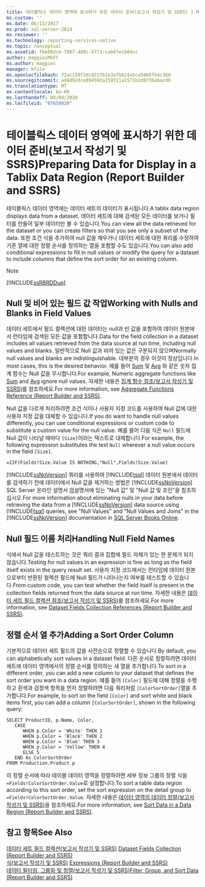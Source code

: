 ```yaml
---
title: 테이블릭스 데이터 영역에 표시하기 위한 데이터 준비(보고서 작성기 및 SSRS) | Microsoft Docs
ms.custom: ''
ms.date: 06/13/2017
ms.prod: sql-server-2014
ms.reviewer: ''
ms.technology: reporting-services-native
ms.topic: conceptual
ms.assetid: fbb00dc6-7887-480c-b771-cab6fecb8dcc
author: maggiesMSFT
ms.author: maggies
manager: kfile
ms.openlocfilehash: 72ac150f2dcd227b1e3afb624a5ca5866fb4c360
ms.sourcegitcommit: ad4d92dce894592a259721a1571b1d8736abacdb
ms.translationtype: MT
ms.contentlocale: ko-KR
ms.lasthandoff: 08/04/2020
ms.locfileid: "87659820"
---
```

# <a name="preparing-data-for-display-in-a-tablix-data-region-report-builder-and-ssrs"></a><span data-ttu-id="f9adf-102">테이블릭스 데이터 영역에 표시하기 위한 데이터 준비(보고서 작성기 및 SSRS)</span><span class="sxs-lookup"><span data-stu-id="f9adf-102">Preparing Data for Display in a Tablix Data Region (Report Builder and SSRS)</span></span>
  <span data-ttu-id="f9adf-103">테이블릭스 데이터 영역에는 데이터 세트의 데이터가 표시됩니다.</span><span class="sxs-lookup"><span data-stu-id="f9adf-103">A tablix data region displays data from a dataset.</span></span> <span data-ttu-id="f9adf-104">데이터 세트에 대해 검색된 모든 데이터를 보거나 필터를 만들어 일부 데이터만 볼 수 있습니다.</span><span class="sxs-lookup"><span data-stu-id="f9adf-104">You can view all the data retrieved for the dataset or you can create filters so that you see only a subset of the data.</span></span> <span data-ttu-id="f9adf-105">또한 조건 식을 추가하여 null 값을 채우거나 데이터 세트에 대한 쿼리를 수정하여 기존 열에 대한 정렬 순서를 정의하는 열을 포함할 수도 있습니다.</span><span class="sxs-lookup"><span data-stu-id="f9adf-105">You can also add conditional expressions to fill in null values or modify the query for a dataset to include columns that define the sort order for an existing column.</span></span>  
  
> [!NOTE]  
>  [!INCLUDE[ssRBRDDup](../../includes/ssrbrddup-md.md)]  
  
## <a name="working-with-nulls-and-blanks-in-field-values"></a><span data-ttu-id="f9adf-106">Null 및 비어 있는 필드 값 작업</span><span class="sxs-lookup"><span data-stu-id="f9adf-106">Working with Nulls and Blanks in Field Values</span></span>  
 <span data-ttu-id="f9adf-107">데이터 세트에서 필드 컬렉션에 대한 데이터는 null과 빈 값을 포함하여 데이터 원본에서 런타임에 검색된 모든 값을 포함합니다.</span><span class="sxs-lookup"><span data-stu-id="f9adf-107">Data for the field collection in a dataset includes all values retrieved from the data source at run time, including null values and blanks.</span></span> <span data-ttu-id="f9adf-108">일반적으로 Null 값과 비어 있는 값은 구분되지 않으며</span><span class="sxs-lookup"><span data-stu-id="f9adf-108">Normally null values and blanks are indistinguishable.</span></span> <span data-ttu-id="f9adf-109">대부분의 경우 이것이 정상입니다.</span><span class="sxs-lookup"><span data-stu-id="f9adf-109">In most cases, this is the desired behavior.</span></span> <span data-ttu-id="f9adf-110">예를 들어 [Sum](report-builder-functions-sum-function.md) 및 [Avg](report-builder-functions-avg-function.md) 와 같은 숫자 집계 함수는 Null 값을 무시합니다.</span><span class="sxs-lookup"><span data-stu-id="f9adf-110">For example, Numeric aggregate functions like [Sum](report-builder-functions-sum-function.md) and [Avg](report-builder-functions-avg-function.md) ignore null values.</span></span> <span data-ttu-id="f9adf-111">자세한 내용은 [집계 함수 참조&#40;보고서 작성기 및 SSRS&#41;](report-builder-functions-aggregate-functions-reference.md)를 참조하세요.</span><span class="sxs-lookup"><span data-stu-id="f9adf-111">For more information, see [Aggregate Functions Reference &#40;Report Builder and SSRS&#41;](report-builder-functions-aggregate-functions-reference.md).</span></span>  
  
 <span data-ttu-id="f9adf-112">Null 값을 다르게 처리하려면 조건 식이나 사용자 지정 코드를 사용하여 Null 값에 대한 사용자 지정 값을 대체할 수 있습니다.</span><span class="sxs-lookup"><span data-stu-id="f9adf-112">If you do want to handle null values differently, you can use conditional expressions or custom code to substitute a custom value for the null value.</span></span> <span data-ttu-id="f9adf-113">예를 들어 다음 식은 `Null` 필드에 Null 값이 나타날 때마다 `[Size]`이라는 텍스트로 대체합니다.</span><span class="sxs-lookup"><span data-stu-id="f9adf-113">For example, the following expression substitutes the text `Null` wherever a null value occurs in the field `[Size]`.</span></span>  
  
```  
=IIF(Fields!Size.Value IS NOTHING,"Null",Fields!Size.Value)  
```  
  
 <span data-ttu-id="f9adf-114">[!INCLUDE[ssNoVersion](../../includes/ssnoversion-md.md)] 쿼리를 사용하여 [!INCLUDE[tsql](../../includes/tsql-md.md)] 데이터 원본에서 데이터를 검색하기 전에 데이터에서 Null 값을 제거하는 방법은 [!INCLUDE[ssNoVersion](../../includes/ssnoversion-md.md)] SQL Server 온라인 설명서 [의](https://go.microsoft.com/fwlink/?linkid=120955)설명서에 있는 "Null 값" 및 "Null 값 및 조인"을 참조하십시오.</span><span class="sxs-lookup"><span data-stu-id="f9adf-114">For more information about eliminating nulls in your data before retrieving the data from a [!INCLUDE[ssNoVersion](../../includes/ssnoversion-md.md)] data source using [!INCLUDE[tsql](../../includes/tsql-md.md)] queries, see "Null Values" and "Null Values and Joins" in the [!INCLUDE[ssNoVersion](../../includes/ssnoversion-md.md)] documentation in [SQL Server Books Online](https://go.microsoft.com/fwlink/?linkid=120955).</span></span>  
  
## <a name="handling-null-field-names"></a><span data-ttu-id="f9adf-115">Null 필드 이름 처리</span><span class="sxs-lookup"><span data-stu-id="f9adf-115">Handling Null Field Names</span></span>  
 <span data-ttu-id="f9adf-116">식에서 Null 값을 테스트하는 것은 쿼리 결과 집합에 필드 자체가 있는 한 문제가 되지 않습니다.</span><span class="sxs-lookup"><span data-stu-id="f9adf-116">Testing for null values in an expression is fine as long as the field itself exists in the query result set.</span></span> <span data-ttu-id="f9adf-117">사용자 지정 코드에서는 런타임에 데이터 원본으로부터 반환된 컬렉션 필드에 Null 필드가 나타나는지 여부를 테스트할 수 있습니다.</span><span class="sxs-lookup"><span data-stu-id="f9adf-117">From custom code, you can test whether the field itself is present in the collection fields returned from the data source at run time.</span></span> <span data-ttu-id="f9adf-118">자세한 내용은 [데이터 세트 필드 컬렉션 참조&#40;보고서 작성기 및 SSRS&#41;](built-in-collections-dataset-fields-collection-references-report-builder.md)를 참조하세요.</span><span class="sxs-lookup"><span data-stu-id="f9adf-118">For more information, see [Dataset Fields Collection References &#40;Report Builder and SSRS&#41;](built-in-collections-dataset-fields-collection-references-report-builder.md).</span></span>  
  
## <a name="adding-a-sort-order-column"></a><span data-ttu-id="f9adf-119">정렬 순서 열 추가</span><span class="sxs-lookup"><span data-stu-id="f9adf-119">Adding a Sort Order Column</span></span>  
 <span data-ttu-id="f9adf-120">기본적으로 데이터 세트 필드의 값을 사전순으로 정렬할 수 있습니다.</span><span class="sxs-lookup"><span data-stu-id="f9adf-120">By default, you can alphabetically sort values in a dataset field.</span></span> <span data-ttu-id="f9adf-121">다른 순서로 정렬하려면 데이터 세트에 데이터 영역에서의 정렬 순서를 정의하는 새 열을 추가합니다.</span><span class="sxs-lookup"><span data-stu-id="f9adf-121">To sort in a different order, you can add a new column to your dataset that defines the sort order you want in a data region.</span></span> <span data-ttu-id="f9adf-122">예를 들어 `[Color]` 필드에 대해 정렬을 수행하고 흰색과 검정색 항목을 먼저 정렬하려면 다음 쿼리처럼 `[ColorSortOrder]`열을 추가합니다.</span><span class="sxs-lookup"><span data-stu-id="f9adf-122">For example, to sort on the field `[Color]` and sort white and black items first, you can add a column `[ColorSortOrder]`, shown in the following query:</span></span>  
  
```  
SELECT ProductID, p.Name, Color,  
   CASE  
      WHEN p.Color = 'White' THEN 1  
      WHEN p.Color = 'Black' THEN 2  
      WHEN p.Color = 'Blue' THEN 3  
      WHEN p.Color = 'Yellow' THEN 4  
      ELSE 5  
   END As ColorSortOrder  
FROM Production.Product p  
```  
  
 <span data-ttu-id="f9adf-123">이 정렬 순서에 따라 테이블 데이터 영역을 정렬하려면 세부 정보 그룹의 정렬 식을 `=Fields!ColorSortOrder.Value`로 설정합니다.</span><span class="sxs-lookup"><span data-stu-id="f9adf-123">To sort a table data region according to this sort order, set the sort expression on the detail group to `=Fields!ColorSortOrder.Value`.</span></span> <span data-ttu-id="f9adf-124">자세한 내용은 [데이터 영역의 데이터 정렬&#40;보고서 작성기 및 SSRS&#41;](sort-data-in-a-data-region-report-builder-and-ssrs.md)을 참조하세요.</span><span class="sxs-lookup"><span data-stu-id="f9adf-124">For more information, see [Sort Data in a Data Region &#40;Report Builder and SSRS&#41;](sort-data-in-a-data-region-report-builder-and-ssrs.md).</span></span>  
  
## <a name="see-also"></a><span data-ttu-id="f9adf-125">참고 항목</span><span class="sxs-lookup"><span data-stu-id="f9adf-125">See Also</span></span>  
 <span data-ttu-id="f9adf-126">[데이터 세트 필드 컬렉션&#40;보고서 작성기 및 SSRS&#41;](../report-data/dataset-fields-collection-report-builder-and-ssrs.md) </span><span class="sxs-lookup"><span data-stu-id="f9adf-126">[Dataset Fields Collection &#40;Report Builder and SSRS&#41;](../report-data/dataset-fields-collection-report-builder-and-ssrs.md) </span></span>  
 <span data-ttu-id="f9adf-127">[식&#40;보고서 작성기 및 SSRS&#41;](expressions-report-builder-and-ssrs.md) </span><span class="sxs-lookup"><span data-stu-id="f9adf-127">[Expressions &#40;Report Builder and SSRS&#41;](expressions-report-builder-and-ssrs.md) </span></span>  
 [<span data-ttu-id="f9adf-128">데이터 필터링, 그룹화 및 정렬&#40;보고서 작성기 및 SSRS&#41;</span><span class="sxs-lookup"><span data-stu-id="f9adf-128">Filter, Group, and Sort Data &#40;Report Builder and SSRS&#41;</span></span>](filter-group-and-sort-data-report-builder-and-ssrs.md)  
  
  
